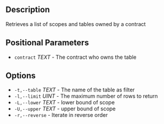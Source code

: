 ## Description
Retrieves a list of scopes and tables owned by a contract

## Positional Parameters
- `contract` _TEXT_ - The contract who owns the table

## Options
- `-t,--table` _TEXT_ - The name of the table as filter
- `-l,--limit` _UINT_ - The maximum number of rows to return
- `-L,--lower` _TEXT_ - lower bound of scope
- `-U,--upper` _TEXT_ - upper bound of scope
- `-r,--reverse` - Iterate in reverse order

